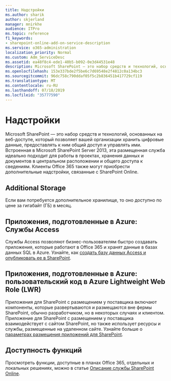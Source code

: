 ```yaml
---
title: Надстройки
ms.author: sharik
author: skjerland
manager: mnirkhe
audience: ITPro
ms.topic: reference
f1_keywords:
- sharepoint-online-add-on-service-description
ms.service: o365-administration
localization_priority: Normal
ms.custom: Adm_ServiceDesc
ms.assetid: ea48f8c4-ede1-40b5-b092-0e3d44531e48
description: Microsoft SharePoint — это набор средств и технологий, основанных на веб-доступе, который позволяет вашей организации хранить цифровые данные, предоставлять к ним общий доступ и управлять ими. Встроенная в Microsoft SharePoint Server 2013, эта размещенная служба идеально подходит для работы в проектах, хранения данных и документов в центральном расположении и общего доступа к сведениям. Клиенты Office 365 также могут приобрести дополнительные надстройки, связанные с SharePoint Online.
ms.openlocfilehash: 153e337bde2f5be6c7d69548e2f4812c0a134bc3
ms.sourcegitcommit: 96dc758c790ddaf05f5c2b836451b417729cf119
ms.translationtype: MT
ms.contentlocale: ru-RU
ms.lasthandoff: 07/18/2019
ms.locfileid: "35777590"
---
```

# <a name="add-ons"></a>Надстройки

Microsoft SharePoint — это набор средств и технологий, основанных на веб-доступе, который позволяет вашей организации хранить цифровые данные, предоставлять к ним общий доступ и управлять ими. Встроенная в Microsoft SharePoint Server 2013, эта размещенная служба идеально подходит для работы в проектах, хранения данных и документов в центральном расположении и общего доступа к сведениям. Клиенты Office 365 также могут приобрести дополнительные надстройки, связанные с SharePoint Online.
  
## <a name="additional-storage"></a>Additional Storage
<a name="bkmk_AdditionalStorage"> </a>

Если вам потребуется дополнительное хранилище, то оно доступно по цене за гигабайт (ГБ) в месяц.
  
## <a name="azure-provisioned-apps-access-services"></a>Приложения, подготовленные в Azure: Службы Access
<a name="bkmk_AzureProvisionedAppsAccessServices"> </a>

Службы Access позволяют бизнес-пользователям быстро создавать приложения, которые работают в Office 365 и хранят данные в базах данных SQL в Azure. Узнайте, как [создать базу данных Access и опубликовать ее в SharePoint](https://go.microsoft.com/fwlink/p/?LinkID=393754).
  
## <a name="azure-provisioned-apps-custom-code-in-azure-lightweight-web-role-lwr"></a>Приложения, подготовленные в Azure: пользовательский код в Azure Lightweight Web Role (LWR)
<a name="bkmk_AzureProvisionedAppsCustomCodeinAzureLWR"> </a>

Приложения для SharePoint с размещением у поставщика включают компоненты, которые развертываются и размещаются вне фермы SharePoint, обычно разработчиком, но в некоторых случаях и клиентом. Приложение для SharePoint с размещением у поставщика взаимодействует с сайтом SharePoint, но также использует ресурсы и службы, размещенные на удаленном сайте. Узнайте больше о [параметрах размещения приложений для SharePoint](https://go.microsoft.com/fwlink/?LinkId=271314).
  
## <a name="feature-availability"></a>Доступность функций
<a name="bkmk_AzureProvisionedAppsCustomCodeinAzureLWR"> </a>

Просмотреть функции, доступные в планах Office 365, отдельных и локальных решениях, можно в статье [Описание службы SharePoint Online](sharepoint-online-service-description.md).
  

